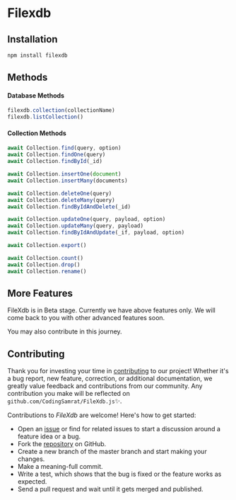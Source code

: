 # Filexdb

## Installation
``` bash
npm install filexdb
```

## Methods

#### Database Methods
``` javascript
filexdb.collection(collectionName)
filexdb.listCollection()
```

#### Collection Methods
``` javascript
await Collection.find(query, option)
await Collection.findOne(query)
await Collection.findById(_id)

await Collection.insertOne(document)
await Collection.insertMany(documents)

await Collection.deleteOne(query)
await Collection.deleteMany(query)
await Collection.findByIdAndDelete(_id)

await Collection.updateOne(query, payload, option)
await Collection.updateMany(query, payload)
await Collection.findByIdAndUpdate(_if, payload, option)

await Collection.export()

await Collection.count()
await Collection.drop()
await Collection.rename()
```


## More Features
FileXdb is in Beta stage. Currently we have above features only. We will come back to you with other advanced features soon.

You may also contribute in this journey.

## Contributing


Thank you for investing your time in [contributing](https://github.com/CodingSamrat/FileXdb.js/blob/master/CONTRIBUTING.md) to our project! Whether it's a bug report, new feature, correction, or additional documentation, we greatly value feedback and contributions from our community. Any contribution you make will be reflected on `github.com/CodingSamrat/FileXdb.js`✨.

Contributions to _FileXdb_ are welcome! Here's how to get started:

- Open an [issue](https://github.com/CodingSamrat/FileXdb.js/issues) or find for related issues to start a discussion around a feature idea or a bug.
- Fork the [repository](https://github.com/CodingSamrat/FileXdb.js) on GitHub.
- Create a new branch of the master branch and start making your changes.
- Make a meaning-full commit.
- Write a test, which shows that the bug is fixed or the feature works as expected.
- Send a pull request and wait until it gets merged and published.